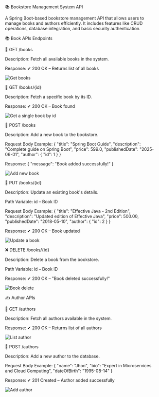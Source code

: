 📚 Bookstore Management System API

A Spring Boot-based bookstore management API that allows users to manage books and authors efficiently. It includes features like CRUD operations, database integration, and basic security authentication.

📚 Book APIs Endpoints

📝 GET /books

Description: Fetch all available books in the system.

Response: ✔ 200 OK – Returns list of all books

![Get books](https://github.com/user-attachments/assets/6392d407-404c-4298-9088-b83390385fa2)


📝 GET /books/{id}

Description: Fetch a specific book by its ID.

Response: ✔ 200 OK – Book found

![Get a single book by id](https://github.com/user-attachments/assets/f8a156aa-51f0-4875-bcac-34e1671e5dc5)

📝 POST /books

Description: Add a new book to the bookstore.

Request Body Example:
{
    "title": "Spring Boot Guide",
    "description": "Complete guide on Spring Boot",
    "price": 599.0,
    "publishedDate": "2025-06-01",
    "author": {
        "id": 1
    }
}

Response:
{
    "message": "Book added successfully!"
}

![Add new book](https://github.com/user-attachments/assets/c49e937b-8b53-4e6b-8ed8-f173f7ad1c85)

📝 PUT /books/{id}

Description: Update an existing book's details.

Path Variable: id – Book ID

Request Body Example:
{
  "title": "Effective Java - 2nd Edition",
  "description": "Updated edition of Effective Java",
  "price": 500.00,
  "publishedDate": "2018-05-10",
  "author": {
    "id": 2
  }
}

Response: ✔ 200 OK – Book updated

![Update a book](https://github.com/user-attachments/assets/161e8886-9612-442f-bce2-0983682583f5)

❌ DELETE /books/{id}

Description: Delete a book from the bookstore.

Path Variable: id – Book ID

Response: ✔ 200 OK – "Book deleted successfully!"

![Book delete](https://github.com/user-attachments/assets/8bfa6cf9-2712-42e1-9110-65b60e35c815)


✍️ Author APIs

📝 GET /authors

Description: Fetch all authors available in the system.

Response: ✔ 200 OK – Returns list of all authors

![List author](https://github.com/user-attachments/assets/9ab22806-e463-4962-ac79-930b15d4be82)


📝 POST /authors

Description: Add a new author to the database.

Request Body Example:
{
  "name": "Jhon",
  "bio": "Expert in Microservices and Cloud Computing",
  "dateOfBirth": "1995-08-14"
}

Response: ✔ 201 Created – Author added successfully

![Add author](https://github.com/user-attachments/assets/0bf5ad1b-a20b-48f1-8276-0b3c311168e2)
